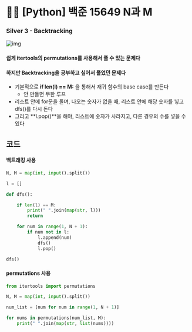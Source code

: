 # 🧑‍💻 [Python] 백준 15649 N과 M

### Silver 3 - Backtracking



![img](https://blog.kakaocdn.net/dn/cC1MR5/btr1QwKHa2P/iVlOamnCuGQNGj3KIqU18K/img.png)

#### 쉽게 itertools의 permutations를 사용해서 풀 수 있는 문제다



#### 하지만 Backtracking을 공부하고 싶어서 풀었던 문제다

- 기본적으로 **if len(l) == M:** 을 통해서 재귀 함수의 base case를 만든다
  - 안 만들면 무한 루프
- 리스트 안에 for문을 돌며, 나오는 숫자가 없을 때, 리스트 안에 해당 숫자를 넣고 dfs()를 다시 돈다
- 그리고 **l.pop()**을 해야, 리스트에 숫자가 사라지고, 다른 경우의 수를 넣을 수 있다





## 코드

#### 백트래킹 사용

```python
N, M = map(int, input().split())

l = []

def dfs():

    if len(l) == M:
        print(" ".join(map(str, l)))
        return

    for num in range(1, N + 1):
        if num not in l:
            l.append(num)
            dfs()
            l.pop()

dfs()
```





#### permutations 사용

```python
from itertools import permutations

N, M = map(int, input().split())

num_list = [num for num in range(1, N + 1)]

for nums in permutations(num_list, M):
    print(" ".join(map(str, list(nums))))
```

